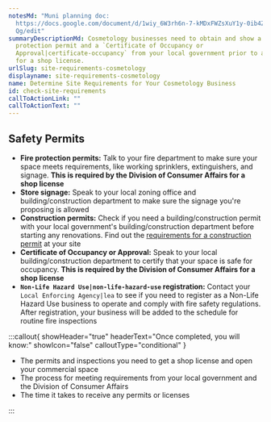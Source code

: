 ```yaml
---
notesMd: "Muni planning doc:
  https://docs.google.com/document/d/1wiy_6W3rh6n-7-kMDxFWZsXuY1y-0ib4Z4dDOptVl\
  Qg/edit"
summaryDescriptionMd: Cosmetology businesses need to obtain and show a fire
  protection permit and a `Certificate of Occupancy or
  Approval|certificate-occupancy` from your local government prior to applying
  for a shop license.
urlSlug: site-requirements-cosmetology
displayname: site-requirements-cosmetology
name: Determine Site Requirements for Your Cosmetology Business
id: check-site-requirements
callToActionLink: ""
callToActionText: ""
---
```


## Safety Permits

- **Fire protection permits:** Talk to your fire department to make sure your space meets requirements, like working sprinklers, extinguishers, and signage. **This is required by the Division of Consumer Affairs for a shop license**
- **Store signage:** Speak to your local zoning office and building/construction department to make sure the signage you're proposing is allowed
- **Construction permits:** Check if you need a building/construction permit with your local government's building/construction department before starting any renovations. Find out the [requirements for a construction permit](https://business.nj.gov/pages/building-permits-and-inspections) at your site
- **Certificate of Occupancy or Approval:** Speak to your local building/construction department to certify that your space is safe for occupancy. **This is required by the Division of Consumer Affairs for a shop license**
- **`Non-Life Hazard Use|non-life-hazard-use` registration:** Contact your `Local Enforcing Agency|lea` to see if you need to register as a Non-Life Hazard Use business to operate and comply with fire safety regulations. After registration, your business will be added to the schedule for routine fire inspections

:::callout{ showHeader="true" headerText="Once completed, you will know:" showIcon="false" calloutType="conditional" }

- The permits and inspections you need to get a shop license and open your commercial space
- The process for meeting requirements from your local government and the Division of Consumer Affairs
- The time it takes to receive any permits or licenses

:::
